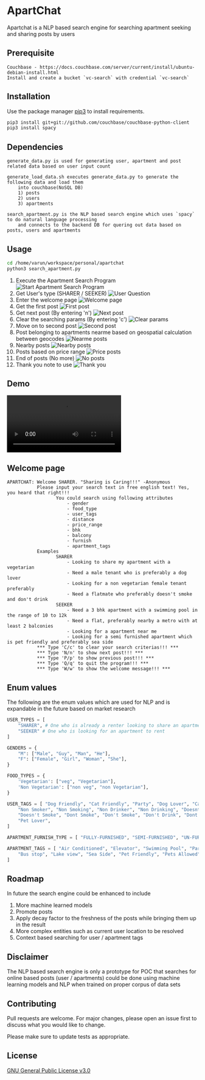 # ApartChat

Apartchat is a NLP based search engine for searching apartment seeking and sharing posts by users

## Prerequisite

```text
Couchbase - https://docs.couchbase.com/server/current/install/ubuntu-debian-install.html
Install and create a bucket `vc-search` with credential `vc-search`
```

## Installation

Use the package manager [pip3](https://pip.pypa.io/en/stable/) to install requirements.

```bash
pip3 install git+git://github.com/couchbase/couchbase-python-client
pip3 install spacy
```

## Dependencies

```text
generate_data.py is used for generating user, apartment and post related data based on user input count

generate_load_data.sh executes generate_data.py to generate the following data and load them 
	into couchbase(NoSQL DB)
	1) posts
	2) users
	3) apartments

search_apartment.py is the NLP based search engine which uses `spacy` to do natural language processing 
	and connects to the backend DB for quering out data based on posts, users and apartments
```

## Usage

```bash
cd /home/varun/workspace/personal/apartchat
python3 search_apartment.py
```
1) Execute the Apartment Search Program
![Start Apartment Search Program](https://raw.githubusercontent.com/varundeboss/apartchat/master/screenshots/1_start_search_program.png)
2) Get User's type (SHARER / SEEKER)
![User Question](https://raw.githubusercontent.com/varundeboss/apartchat/master/screenshots/2_user_question.png)
3) Enter the welcome page
![Welcome page](https://raw.githubusercontent.com/varundeboss/apartchat/master/screenshots/3_welcome_page.png)
4) Get the first post
![First post](https://raw.githubusercontent.com/varundeboss/apartchat/master/screenshots/4_first_post.png)
5) Get next post (By entering 'n')
![Next post](https://raw.githubusercontent.com/varundeboss/apartchat/master/screenshots/5_next_post.png)
6) Clear the searching params (By entering 'c')
![Clear params](https://raw.githubusercontent.com/varundeboss/apartchat/master/screenshots/6_cleared_post.png)
7) Move on to second post
![Second post](https://raw.githubusercontent.com/varundeboss/apartchat/master/screenshots/6_second_post.png)
8) Post belonging to apartments nearme based on geospatial calculation between geocodes
![Nearme posts](https://raw.githubusercontent.com/varundeboss/apartchat/master/screenshots/7_nearme_apartment.png)
9) Nearby posts
![Nearby posts](https://raw.githubusercontent.com/varundeboss/apartchat/master/screenshots/8_nearby_post.png)
10) Posts based on price range
![Price posts](https://raw.githubusercontent.com/varundeboss/apartchat/master/screenshots/9_price_range.png)
11) End of posts (No more)
![No posts](https://raw.githubusercontent.com/varundeboss/apartchat/master/screenshots/10_no_more_posts.png)
12) Thank you note to use
![Thank you](https://raw.githubusercontent.com/varundeboss/apartchat/master/screenshots/11_thank_you.png)


## Demo

![ApartChat Demo Video](https://github.com/varundeboss/apartchat/blob/master/screenshots/apartchat-2020-03-25_02.56.31.mp4?raw=true)


## Welcome page

```text
APARTCHAT: Welcome SHARER. "Sharing is Caring!!!" -Anonymous
           Please input your search text in free english text! Yes, you heard that right!!!
                  You could search using following attributes
                      - gender
                      - food_type
                      - user_tags
                      - distance
                      - price_range
                      - bhk
                      - balcony
                      - furnish
                      - apartment_tags
           Examples
                  SHARER
                      - Looking to share my apartment with a vegetarian
                      - Need a male tenant who is preferably a dog lover
                      - Looking for a non vegetarian female tenant preferably
                      - Need a flatmate who preferably doesn't smoke and don't drink
                  SEEKER
                      - Need a 3 bhk apartment with a swimming pool in the range of 10 to 12k
                      - Need a flat, preferably nearby a metro with at least 2 balconies
                      - Looking for a apartment near me
                      - Looking for a semi furnished apartment which is pet friendly and preferably sea side
           *** Type 'C/c' to clear your search criterias!!! *** 
           *** Type 'N/n' to show next post!!! *** 
           *** Type 'P/p' to show previous post!!! *** 
           *** Type 'Q/q' to quit the program!!! *** 
           *** Type 'W/w' to show the welcome message!!! ***
```

## Enum values

The following are the enum values which are used for NLP and is expandable in the future based on market research
```python
USER_TYPES = [
	"SHARER", # One who is already a renter looking to share an apartment
	"SEEKER" # One who is looking for an apartment to rent
]

GENDERS = {
	"M": ["Male", "Guy", "Man", "He"],
	"F": ["Female", "Girl", "Woman", "She"],
}

FOOD_TYPES = {
	'Vegetarian': ["veg", "Vegetarian"],
	'Non Vegetarian': ["non veg", "non Vegetarian"],
}

USER_TAGS = [ "Dog Friendly", "Cat Friendly", "Party", "Dog Lover", "Cat Lover", "Loves Cat", "Loves Dog", "Easy Going",
	"Non Smoker", "Non Smoking", "Non Drinker", "Non Drinking", "Doesnt Drink", "Doesn't Drink", "Doesnt Smoke", 
	"Doesn't Smoke", "Dont Smoke", "Don't Smoke", "Don't Drink", "Dont Drink", "Not Drink", "Not Smoke", "Loves Pet",
	"Pet Lover",
]

APARTMENT_FURNISH_TYPE = [ "FULLY-FURNISHED", "SEMI-FURNISHED", "UN-FURNISHED", ]

APARTMENT_TAGS = [ "Air Conditioned", "Elevator", "Swimming Pool", "Parking", "Dog Friendly", "Cat Friendly", "Park", 
	"Bus stop", "Lake view", "Sea Side", "Pet Friendly", "Pets Allowed", "Metro", "Beach Side",
]
```

## Roadmap

In future the search engine could be enhanced to include 
1) More machine learned models
2) Promote posts
3) Apply decay factor to the freshness of the posts while bringing them up in the result
4) More complex entities such as current user location to be resolved
5) Context based searching for user / apartment tags

## Disclaimer

The NLP based search engine is only a prototype for POC that searches for online based posts (user / apartments) could be 
done using machine learning models and NLP when trained on proper corpus of data sets

## Contributing
Pull requests are welcome. For major changes, please open an issue first to discuss what you would like to change.

Please make sure to update tests as appropriate.

## License
[GNU General Public License v3.0](https://www.gnu.org/licenses/gpl-3.0.en.html)

